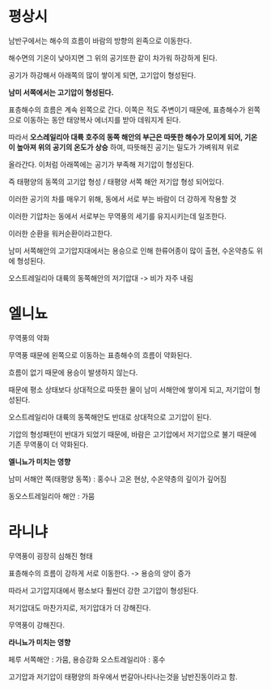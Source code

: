 # 평상시

남반구에서는 해수의 흐름이 바람의 방향의 왼족으로 이동한다.

해수면의 기온이 낮아지면 그 위의 공기또한 같이 차가워 하강하게 된다. 

공기가 하강해서 아래쪽의 많이 쌓이게 되면, 고기압이 형성된다.

__남미 서쪽에서는 고기압이 형성된다.__

표층해수의 흐름은 계속 왼쪽으로 간다. 이쪽은 적도 주변이기 때문에, 표층해수가 왼쪽으로 이동하는 동안 태양복사 에너지를 받아 데워지게 된다.

따라서 __오스레일리아 대륙 호주의 동쪽 해안의 부근은 따뜻한 해수가 모이게 되어, 기온이 높아져 위의 공기의 온도가 상승__ 하여, 따뜻해진 공기는 밀도가 가벼워져 위로

올라간다. 이처럼 아래쪽에는 공기가 부족해 저기압이 형성된다.

즉 태평양의 동쪽의 고기압 형성 / 태평양 서쪽 해안 저기압 형성 되어있다.

이러한 공기의 차를 매우기 위해, 동에서 서로 부는 바람이 더 강하게 작용할 것

이러한 기압차는 동에서 서로부는 무역풍의 세기를 유지시키는데 일조한다.

이러한 순환을 워커순환이라고한다.


남미 서쪽해안의 고기압지대에서는 용승으로 인해 한류어종이 많이 출현, 수온약층도 위에 형성된다.

오스트레일리아 대륙의 동쪽해안의 저기압대 -> 비가 자주 내림



# 엘니뇨

무역풍의 약화

무역풍 때문에 왼쪽으로 이동하는 표층해수의 흐름이 약화된다.

흐름이 없기 때문에 용승이 발생하지 않는다.

때문에 평소 상태보다 상대적으로 따뜻한 물이 남미 서해안에 쌓이게 되고, 저기압이 형성된다.

오스트레일리아 대륙의 동쪽해안도 반대로 상대적으로 고기압이 된다.

기압의 형성패턴이 반대가 되었기 때문에, 바람은 고기압에서 저기압으로 불기 때문에 기존 무역풍이 더 약화된다.

__엘니뇨가 미치는 영향__

남미 서해안 쪽(태평양 동쪽) : 홍수나 고온 현상, 수온약층의 깊이가 깊어짐

동오스트레일리아 해안 : 가뭄



# 라니냐

무역풍이 굉장히 심해진 형태

표층해수의 흐름이 강하게 서로 이동한다. -> 용승의 양이 증가

따라서 고기압지대에서 평소보다 훨씬더 강한 고기압이 형성된다.

저기압대도 마찬가지로, 저기압대가 더 강해진다.

무역풍이 강해진다.

__라니뇨가 미치는 영향__

페루 서쪽해안 : 가뭄, 용승강화
오스트레일리아 : 홍수

고기압과 저기압이 태평양의 좌우에서 번갈아나타나는것을 남반진동이라고 함.



